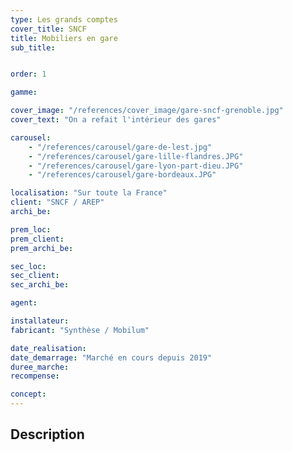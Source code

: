 ```yaml
---
type: Les grands comptes
cover_title: SNCF
title: Mobiliers en gare
sub_title:


order: 1

gamme:

cover_image: "/references/cover_image/gare-sncf-grenoble.jpg"
cover_text: "On a refait l'intérieur des gares"

carousel:
    - "/references/carousel/gare-de-lest.jpg"
    - "/references/carousel/gare-lille-flandres.JPG"
    - "/references/carousel/gare-lyon-part-dieu.JPG"
    - "/references/carousel/gare-bordeaux.JPG"

localisation: "Sur toute la France"
client: "SNCF / AREP"
archi_be:

prem_loc:
prem_client:
prem_archi_be:

sec_loc:
sec_client:
sec_archi_be:

agent:

installateur:
fabricant: "Synthèse / Mobilum"

date_realisation:
date_demarrage: "Marché en cours depuis 2019"
duree_marche:
recompense:

concept:
---
```


## Description
